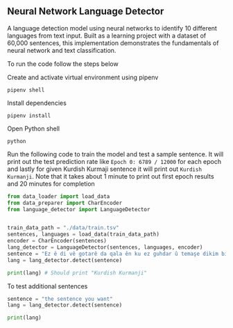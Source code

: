 ## Neural Network Language Detector

A language detection model using neural networks to identify 10 different languages from text input. Built as a learning project with a dataset of 60,000 sentences, this implementation demonstrates the fundamentals of neural network and text classification.

To run the code follow the steps below

Create and activate virtual environment using pipenv
```
pipenv shell 
```

Install dependencies
```
pipenv install
```

Open Python shell

```
python
```

Run the following code to train the model and test a sample sentence. It will print out the test prediction rate like `Epoch 0: 6789 / 12000` for each epoch and lastly for given Kurdish Kurmaji sentence it will print out `Kurdish Kurmanji`. Note that it takes about 1 minute to print out first epoch results and 20 minutes for completion

```py
from data_loader import load_data
from data_preparer import CharEncoder
from language_detector import LanguageDetector


train_data_path = "./data/train.tsv"
sentences, languages = load_data(train_data_path)
encoder = CharEncoder(sentences)
lang_detector = LanguageDetector(sentences, languages, encoder)
sentence = "Ez ê di vê gotarê da qala ên ku ez guhdar û temaşe dikim bikim."
lang = lang_detector.detect(sentence)

print(lang) # Should print "Kurdish Kurmanji"

```

To test additional sentences

```py
sentence = "the sentence you want"
lang = lang_detector.detect(sentence)

print(lang)
```